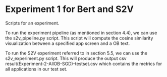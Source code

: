 # Experiment 1 for Bert and S2V

Scripts for an experiment.

To run the experiment pipeline (as mentioned in section 4.4), we can use the s2v_pipeline.py script. This script will compute the cosine similarity visualization between a specified app screen and a OB text.

To run the S2V experiment referred to in section 5.5, we can use the s2v_experiment.py script. This will produce the output csv result(Experiment-2-AllOB-SGD)-testset.csv which contains the metrics for all applications in our test set.